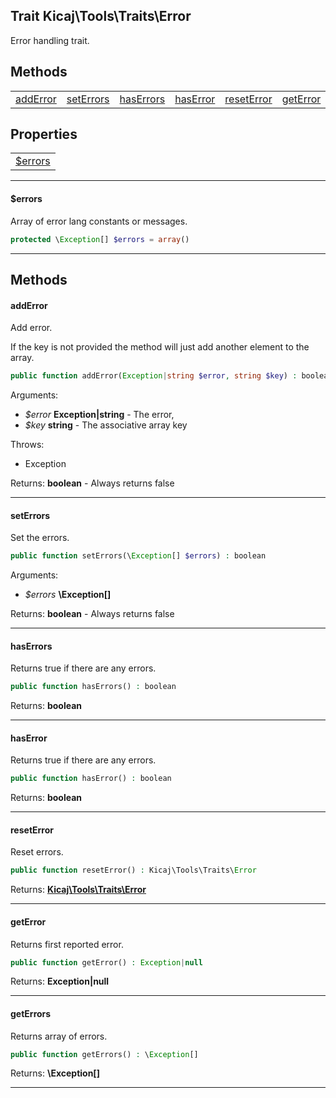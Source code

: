 ## Trait Kicaj\Tools\Traits\Error
Error handling trait.

## Methods

|                            |                            |                            |                            |                            |                            |                            |
| -------------------------- | -------------------------- | -------------------------- | -------------------------- | -------------------------- | -------------------------- | -------------------------- |
|   [addError](#adderror)    |  [setErrors](#seterrors)   |  [hasErrors](#haserrors)   |   [hasError](#haserror)    | [resetError](#reseterror)  |   [getError](#geterror)    |  [getErrors](#geterrors)   |

## Properties

|                      |
| -------------------- |
|  [$errors](#errors)  |

-------

#### $errors
Array of error lang constants or messages.

```php
protected \Exception[] $errors = array()
```

-------
## Methods
#### addError
Add error.

If the key is not provided the method will just
add another element to the array.
```php
public function addError(Exception|string $error, string $key) : boolean
```
Arguments:
- _$error_ **Exception|string** - The error, 
- _$key_ **string** - The associative array key

Throws:
- Exception

Returns: **boolean** - Always returns false

-------
#### setErrors
Set the errors.
```php
public function setErrors(\Exception[] $errors) : boolean
```
Arguments:
- _$errors_ **\Exception[]**

Returns: **boolean** - Always returns false

-------
#### hasErrors
Returns true if there are any errors.
```php
public function hasErrors() : boolean
```

Returns: **boolean**

-------
#### hasError
Returns true if there are any errors.
```php
public function hasError() : boolean
```

Returns: **boolean**

-------
#### resetError
Reset errors.
```php
public function resetError() : Kicaj\Tools\Traits\Error
```

Returns: **[Kicaj\Tools\Traits\Error](Kicaj-Tools-Traits-Error.md)**

-------
#### getError
Returns first reported error.
```php
public function getError() : Exception|null
```

Returns: **Exception|null**

-------
#### getErrors
Returns array of errors.
```php
public function getErrors() : \Exception[]
```

Returns: **\Exception[]**

-------
